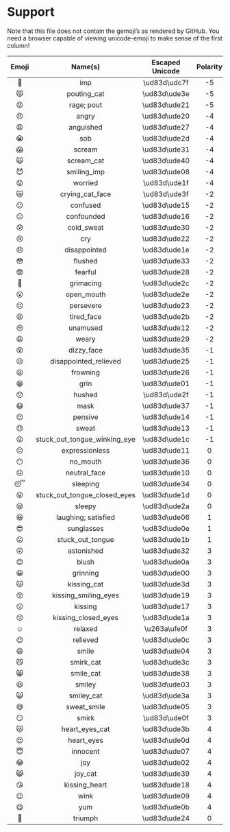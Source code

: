# Support

Note that this file does not contain the gemoji’s as rendered
by GitHub.  You need a browser capable of viewing unicode-emoji
to make sense of the first column!

| Emoji |            Name(s)           | Escaped Unicode | Polarity |
| :---: | :--------------------------: | :-------------: | :------: |
|   👿   |              imp             |   \ud83d\udc7f  |    -5    |
|   😾   |          pouting_cat         |   \ud83d\ude3e  |    -5    |
|   😡   |          rage; pout          |   \ud83d\ude21  |    -5    |
|   😠   |             angry            |   \ud83d\ude20  |    -4    |
|   😧   |           anguished          |   \ud83d\ude27  |    -4    |
|   😭   |              sob             |   \ud83d\ude2d  |    -4    |
|   😱   |            scream            |   \ud83d\ude31  |    -4    |
|   🙀   |          scream_cat          |   \ud83d\ude40  |    -4    |
|   😈   |          smiling_imp         |   \ud83d\ude08  |    -4    |
|   😟   |            worried           |   \ud83d\ude1f  |    -4    |
|   😿   |        crying_cat_face       |   \ud83d\ude3f  |    -2    |
|   😕   |           confused           |   \ud83d\ude15  |    -2    |
|   😖   |          confounded          |   \ud83d\ude16  |    -2    |
|   😰   |          cold_sweat          |   \ud83d\ude30  |    -2    |
|   😢   |              cry             |   \ud83d\ude22  |    -2    |
|   😞   |         disappointed         |   \ud83d\ude1e  |    -2    |
|   😳   |            flushed           |   \ud83d\ude33  |    -2    |
|   😨   |            fearful           |   \ud83d\ude28  |    -2    |
|   😬   |           grimacing          |   \ud83d\ude2c  |    -2    |
|   😮   |          open_mouth          |   \ud83d\ude2e  |    -2    |
|   😣   |           persevere          |   \ud83d\ude23  |    -2    |
|   😫   |          tired_face          |   \ud83d\ude2b  |    -2    |
|   😒   |           unamused           |   \ud83d\ude12  |    -2    |
|   😩   |             weary            |   \ud83d\ude29  |    -2    |
|   😵   |          dizzy_face          |   \ud83d\ude35  |    -1    |
|   😥   |     disappointed_relieved    |   \ud83d\ude25  |    -1    |
|   😦   |           frowning           |   \ud83d\ude26  |    -1    |
|   😁   |             grin             |   \ud83d\ude01  |    -1    |
|   😯   |            hushed            |   \ud83d\ude2f  |    -1    |
|   😷   |             mask             |   \ud83d\ude37  |    -1    |
|   😔   |            pensive           |   \ud83d\ude14  |    -1    |
|   😓   |             sweat            |   \ud83d\ude13  |    -1    |
|   😜   | stuck_out_tongue_winking_eye |   \ud83d\ude1c  |    -1    |
|   😑   |        expressionless        |   \ud83d\ude11  |     0    |
|   😶   |           no_mouth           |   \ud83d\ude36  |     0    |
|   😐   |         neutral_face         |   \ud83d\ude10  |     0    |
|   😴   |           sleeping           |   \ud83d\ude34  |     0    |
|   😝   | stuck_out_tongue_closed_eyes |   \ud83d\ude1d  |     0    |
|   😪   |            sleepy            |   \ud83d\ude2a  |     0    |
|   😆   |      laughing; satisfied     |   \ud83d\ude06  |     1    |
|   😎   |          sunglasses          |   \ud83d\ude0e  |     1    |
|   😛   |       stuck_out_tongue       |   \ud83d\ude1b  |     1    |
|   😲   |          astonished          |   \ud83d\ude32  |     3    |
|   😊   |             blush            |   \ud83d\ude0a  |     3    |
|   😀   |           grinning           |   \ud83d\ude00  |     3    |
|   😽   |          kissing_cat         |   \ud83d\ude3d  |     3    |
|   😙   |     kissing_smiling_eyes     |   \ud83d\ude19  |     3    |
|   😗   |            kissing           |   \ud83d\ude17  |     3    |
|   😚   |      kissing_closed_eyes     |   \ud83d\ude1a  |     3    |
|   ☺️  |            relaxed           |   \u263a\ufe0f  |     3    |
|   😌   |           relieved           |   \ud83d\ude0c  |     3    |
|   😄   |             smile            |   \ud83d\ude04  |     3    |
|   😼   |           smirk_cat          |   \ud83d\ude3c  |     3    |
|   😸   |           smile_cat          |   \ud83d\ude38  |     3    |
|   😃   |            smiley            |   \ud83d\ude03  |     3    |
|   😺   |          smiley_cat          |   \ud83d\ude3a  |     3    |
|   😅   |          sweat_smile         |   \ud83d\ude05  |     3    |
|   😏   |             smirk            |   \ud83d\ude0f  |     3    |
|   😻   |        heart_eyes_cat        |   \ud83d\ude3b  |     4    |
|   😍   |          heart_eyes          |   \ud83d\ude0d  |     4    |
|   😇   |           innocent           |   \ud83d\ude07  |     4    |
|   😂   |              joy             |   \ud83d\ude02  |     4    |
|   😹   |            joy_cat           |   \ud83d\ude39  |     4    |
|   😘   |         kissing_heart        |   \ud83d\ude18  |     4    |
|   😉   |             wink             |   \ud83d\ude09  |     4    |
|   😋   |              yum             |   \ud83d\ude0b  |     4    |
|   😤   |            triumph           |   \ud83d\ude24  |     0    |
